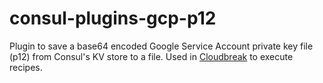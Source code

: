 # consul-plugins-gcp-p12
Plugin to save a base64 encoded Google Service Account private key file (p12) from Consul's KV store to a file.
Used in [Cloudbreak](http://github.com/sequenceiq/cloudbreak) to execute recipes.
